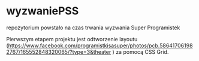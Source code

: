 # wyzwaniePSS
repozytorium powstało na czas trwania wyzwania Super Programistek


Pierwszym etapem projektu jest odtworzenie layoutu (https://www.facebook.com/programistkisasuper/photos/pcb.586417061982767/165552848320065/?type=3&theater ) za pomocą CSS Grid.
